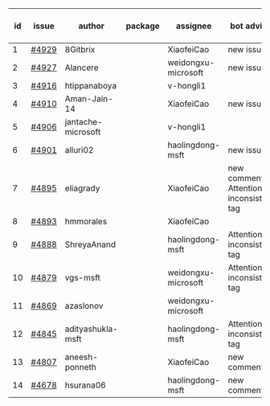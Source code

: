| id | issue | author | package | assignee | bot advice | created date of issue | target release date | date from target |
| ------ | ------ | ------ | ------ | ------ | ------ | ------ | ------ | :-----: |
| 1 | [#4929](https://github.com/Azure/sdk-release-request/issues/4929) | 8Gitbrix |  | XiaofeiCao | new issue. | 01-31 | 02-23 |  |
| 2 | [#4927](https://github.com/Azure/sdk-release-request/issues/4927) | Alancere |  | weidongxu-microsoft | new issue. | 01-31 | 02-23 |  |
| 3 | [#4916](https://github.com/Azure/sdk-release-request/issues/4916) | htippanaboya |  | v-hongli1 |  | 01-24 |  | 0 |
| 4 | [#4910](https://github.com/Azure/sdk-release-request/issues/4910) | Aman-Jain-14 |  | XiaofeiCao | new issue. | 01-22 | 02-23 |  |
| 5 | [#4906](https://github.com/Azure/sdk-release-request/issues/4906) | jantache-microsoft |  | v-hongli1 |  | 01-22 |  | 0 |
| 6 | [#4901](https://github.com/Azure/sdk-release-request/issues/4901) | alluri02 |  | haolingdong-msft | new issue. | 01-22 | 02-23 |  |
| 7 | [#4895](https://github.com/Azure/sdk-release-request/issues/4895) | eliagrady |  | XiaofeiCao | new comment. Attention to inconsistent tag | 01-18 | 02-23 |  |
| 8 | [#4893](https://github.com/Azure/sdk-release-request/issues/4893) | hmmorales |  | XiaofeiCao |  | 01-16 | 02-23 |  |
| 9 | [#4888](https://github.com/Azure/sdk-release-request/issues/4888) | ShreyaAnand |  | haolingdong-msft | Attention to inconsistent tag | 01-15 | 02-23 |  |
| 10 | [#4879](https://github.com/Azure/sdk-release-request/issues/4879) | vgs-msft |  | weidongxu-microsoft | Attention to inconsistent tag | 01-09 | 01-26 |  |
| 11 | [#4869](https://github.com/Azure/sdk-release-request/issues/4869) | azaslonov |  | weidongxu-microsoft |  | 01-08 | 01-26 |  |
| 12 | [#4845](https://github.com/Azure/sdk-release-request/issues/4845) | adityashukla-msft |  | haolingdong-msft | Attention to inconsistent tag | 12-20 | 01-26 |  |
| 13 | [#4807](https://github.com/Azure/sdk-release-request/issues/4807) | aneesh-ponneth |  | XiaofeiCao | new comment. | 11-29 | 02-23 |  |
| 14 | [#4678](https://github.com/Azure/sdk-release-request/issues/4678) | hsurana06 |  | haolingdong-msft | new comment. | 10-23 | 01-26 |  |
